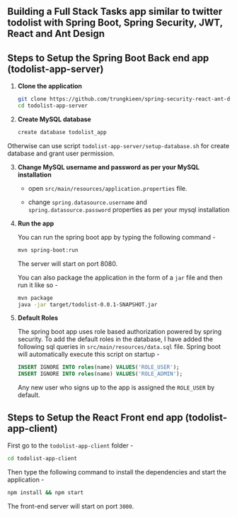 ## Building a Full Stack Tasks app similar to twitter todolist with Spring Boot, Spring Security, JWT, React and Ant Design

## Steps to Setup the Spring Boot Back end app (todolist-app-server)

1. **Clone the application**

    ```bash
    git clone https://github.com/trungkieen/spring-security-react-ant-design-todolist-app.git
    cd todolist-app-server
    ```

2. **Create MySQL database**

    ```bash
    create database todolist_app
    ```

Otherwise can use script `todolist-app-server/setup-database.sh` for create database and grant user permission.

3. **Change MySQL username and password as per your MySQL installation**

    - open `src/main/resources/application.properties` file.

    - change `spring.datasource.username` and `spring.datasource.password` properties as per your mysql installation

4. **Run the app**

    You can run the spring boot app by typing the following command -

    ```bash
    mvn spring-boot:run
    ```

    The server will start on port 8080.

    You can also package the application in the form of a `jar` file and then run it like so -

    ```bash
    mvn package
    java -jar target/todolist-0.0.1-SNAPSHOT.jar
    ```

5. **Default Roles**

    The spring boot app uses role based authorization powered by spring security. To add the default roles in the database, I have added the following sql queries in `src/main/resources/data.sql` file. Spring boot will automatically execute this script on startup -

    ```sql
    INSERT IGNORE INTO roles(name) VALUES('ROLE_USER');
    INSERT IGNORE INTO roles(name) VALUES('ROLE_ADMIN');
    ```

    Any new user who signs up to the app is assigned the `ROLE_USER` by default.

## Steps to Setup the React Front end app (todolist-app-client)

First go to the `todolist-app-client` folder -

```bash
cd todolist-app-client
```

Then type the following command to install the dependencies and start the application -

```bash
npm install && npm start
```

The front-end server will start on port `3000`.
